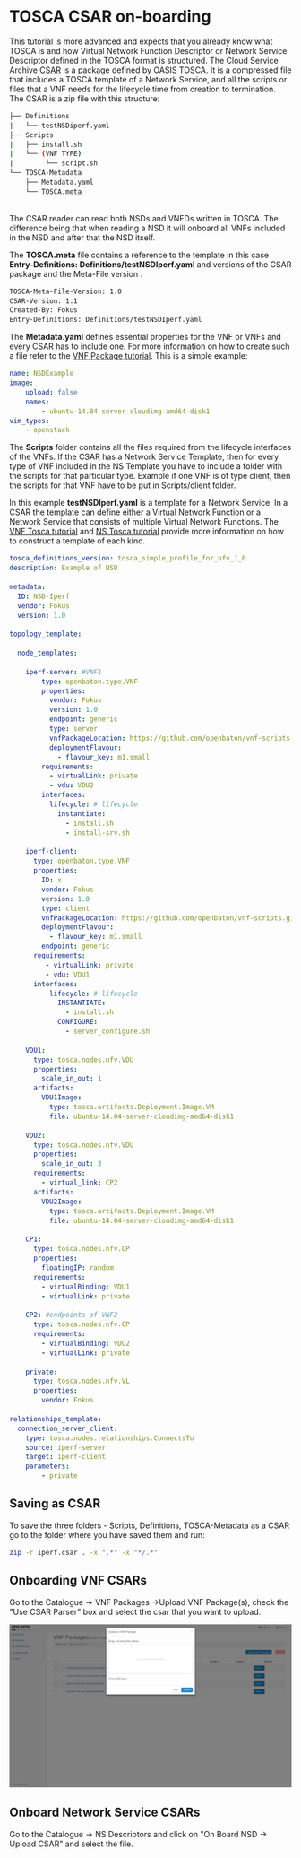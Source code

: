 # TOSCA CSAR on-boarding
This tutorial is more advanced and expects that you already know what TOSCA is and how Virtual Network Function Descriptor or Network Service Descriptor defined in the TOSCA format is structured.
The Cloud Service Archive [CSAR][csar-tosca] is a package defined by OASIS TOSCA. It is a compressed file that includes a TOSCA template of a Network Service, and all the scripts or files that a VNF needs for the lifecycle time from creation to termination.
The CSAR is a zip file with this structure:

```bash
├── Definitions
|   └── testNSDiperf.yaml
├── Scripts
|   ├── install.sh   
|   └── (VNF TYPE)
|        └── script.sh 
└── TOSCA-Metadata
    ├── Metadata.yaml
    └── TOSCA.meta
    
```
The CSAR reader can read both NSDs and VNFDs written in TOSCA. The difference being that when reading a NSD it will onboard all VNFs included in the NSD and after that the NSD itself.

 The **TOSCA.meta** file contains a reference to the template in this case **Entry-Definitions: Definitions/testNSDIperf.yaml** and versions of the CSAR package and the Meta-File version .

```bash
TOSCA-Meta-File-Version: 1.0
CSAR-Version: 1.1
Created-By: Fokus
Entry-Definitions: Definitions/testNSDIperf.yaml
```
The **Metadata.yaml** defines essential properties for the VNF or VNFs and every CSAR has to include one. For more information on how to create such a file refer to the [VNF Package tutorial][metadata]. This is a simple example:
```yaml
name: NSDExample
image:
    upload: false
    names:
        - ubuntu-14.04-server-cloudimg-amd64-disk1
vim_types:
    - openstack
```

The **Scripts** folder contains all the files required from the lifecycle interfaces of the VNFs.
If the CSAR has a Network Service Template, then for every type of VNF included in the NS Template you have to include a folder with the scripts for that particular type.
Example if one VNF is of type client, then the scripts for that VNF have to be put in Scripts/client folder. 


In this example **testNSDIperf.yaml** is a template for a Network Service. 
In a CSAR the template can define either a Virtual Network Function or a Network Service that consists of multiple Virtual Network Functions. 
The [VNF Tosca tutorial][tosca-vnf] and [NS Tosca tutorial][tosca-ns] provide more information on how to construct a template of each kind. 

```yaml
tosca_definitions_version: tosca_simple_profile_for_nfv_1_0
description: Example of NSD

metadata:
  ID: NSD-Iperf
  vendor: Fokus
  version: 1.0

topology_template:

  node_templates:

    iperf-server: #VNF1
        type: openbaton.type.VNF
        properties:
          vendor: Fokus
          version: 1.0
          endpoint: generic
          type: server
          vnfPackageLocation: https://github.com/openbaton/vnf-scripts.git
          deploymentFlavour:
            - flavour_key: m1.small
        requirements:
          - virtualLink: private
          - vdu: VDU2
        interfaces:
          lifecycle: # lifecycle
            instantiate:
              - install.sh
              - install-srv.sh

    iperf-client:
      type: openbaton.type.VNF
      properties:
        ID: x
        vendor: Fokus
        version: 1.0
        type: client
        vnfPackageLocation: https://github.com/openbaton/vnf-scripts.git
        deploymentFlavour:
          - flavour_key: m1.small
        endpoint: generic
      requirements:
         - virtualLink: private
         - vdu: VDU1
      interfaces:
          lifecycle: # lifecycle
            INSTANTIATE:
              - install.sh
            CONFIGURE:
              - server_configure.sh

    VDU1:
      type: tosca.nodes.nfv.VDU
      properties:
        scale_in_out: 1
      artifacts:
        VDU1Image:
          type: tosca.artifacts.Deployment.Image.VM
          file: ubuntu-14.04-server-cloudimg-amd64-disk1

    VDU2:
      type: tosca.nodes.nfv.VDU
      properties:
        scale_in_out: 3
      requirements:
        - virtual_link: CP2
      artifacts:
        VDU2Image:
          type: tosca.artifacts.Deployment.Image.VM
          file: ubuntu-14.04-server-cloudimg-amd64-disk1

    CP1:
      type: tosca.nodes.nfv.CP
      properties:
        floatingIP: random
      requirements:
        - virtualBinding: VDU1
        - virtualLink: private

    CP2: #endpoints of VNF2
      type: tosca.nodes.nfv.CP
      requirements:
        - virtualBinding: VDU2
        - virtualLink: private

    private:
      type: tosca.nodes.nfv.VL
      properties:
        vendor: Fokus

relationships_template:
  connection_server_client:
    type: tosca.nodes.relationships.ConnectsTo
    source: iperf-server
    target: iperf-client
    parameters:
        - private

```

## Saving as CSAR

To save the three folders - Scripts, Definitions, TOSCA-Metadata as a CSAR go to the folder where you have saved them and run:

```bash
zip -r iperf.csar . -x ".*" -x "*/.*"
```

## Onboarding VNF CSARs

Go to the Catalogue -> VNF Packages ->Upload VNF Package(s), check the "Use CSAR Parser" box and select the csar that you want to upload.

![Drag&Drop modal][drag_drop] 

## Onboard Network Service CSARs

Go to the Catalogue -> NS Descriptors and click on "On Board NSD -> Upload CSAR" and select the file.



<!------------
References
-------------->
[TOSCA-simple-yaml-lifecycle]:http://docs.oasis-open.org/tosca/TOSCA-Simple-Profile-YAML/v1.0/csprd01/TOSCA-Simple-Profile-YAML-v1.0-csprd01.html#_Toc430015766
[csar-tosca]:https://www.google.de/url?sa=t&rct=j&q=&esrc=s&source=web&cd=1&cad=rja&uact=8&ved=0ahUKEwjVyb-Ll5PLAhXCDCwKHTh3AEAQFggdMAA&url=https%3A%2F%2Fwww.oasis-open.org%2Fcommittees%2Fdownload.php%2F46057%2FCSAR%2520V0-1.docx&usg=AFQjCNG-Xqjz_D4ZY8TbJGls58Hp7LdNBg&sig2=w7waCIxRy_-ODL7GyZNFUg

[tosca-iperf]:tosca-iperf-scenario
[metadata]:vnf-package
[drag_drop]:images/nfvo-how-to-use-gui-drag-drop.png
[tosca-vnf]:tosca-vnfd
[tosca-ns]:tosca-nsd


<!---
Script for open external links in a new tab
-->
<script type="text/javascript" charset="utf-8">
      // Creating custom :external selector
      $.expr[':'].external = function(obj){
          return !obj.href.match(/^mailto\:/)
                  && (obj.hostname != location.hostname);
      };
      $(function(){
        $('a:external').addClass('external');
        $(".external").attr('target','_blank');
      })
</script>


